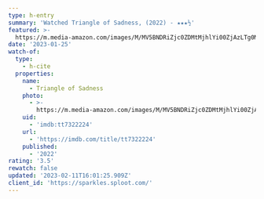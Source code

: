 ```yaml
---
type: h-entry
summary: 'Watched Triangle of Sadness, (2022) - ★★★½'
featured: >-
  https://m.media-amazon.com/images/M/MV5BNDRiZjc0ZDMtMjhlYi00ZjAzLTg0MDQtZDI2NGEyYTBlN2M2XkEyXkFqcGdeQXVyMTA2MDU0NjM5._V1_SX300.jpg
date: '2023-01-25'
watch-of:
  type:
    - h-cite
  properties:
    name:
      - Triangle of Sadness
    photo:
      - >-
        https://m.media-amazon.com/images/M/MV5BNDRiZjc0ZDMtMjhlYi00ZjAzLTg0MDQtZDI2NGEyYTBlN2M2XkEyXkFqcGdeQXVyMTA2MDU0NjM5._V1_SX300.jpg
    uid:
      - 'imdb:tt7322224'
    url:
      - 'https://imdb.com/title/tt7322224'
    published:
      - '2022'
rating: '3.5'
rewatch: false
updated: '2023-02-11T16:01:25.909Z'
client_id: 'https://sparkles.sploot.com/'
---
```


